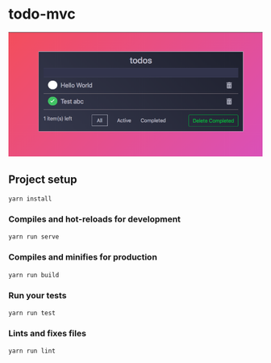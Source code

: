 # todo-mvc

<img src="https://github.com/skidrow91/todo-vuejs/blob/master/todo-vuejs.png" width="600">

## Project setup
```
yarn install
```

### Compiles and hot-reloads for development
```
yarn run serve
```

### Compiles and minifies for production
```
yarn run build
```

### Run your tests
```
yarn run test
```

### Lints and fixes files
```
yarn run lint
```
